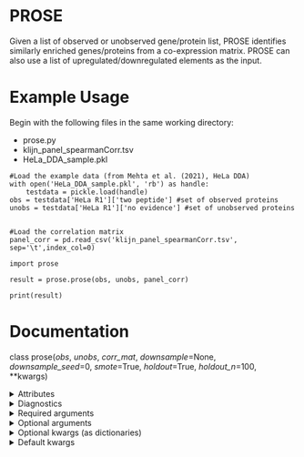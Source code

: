 # PROSE
Given a list of observed or unobserved gene/protein list, PROSE identifies similarly enriched genes/proteins from a co-expression matrix. PROSE can also use a list of upregulated/downregulated elements as the input.

# Example Usage

Begin with the following files in the same working directory:
- prose.py
- klijn_panel_spearmanCorr.tsv
- HeLa_DDA_sample.pkl

```
#Load the example data (from Mehta et al. (2021), HeLa DDA)
with open('HeLa_DDA_sample.pkl', 'rb') as handle:
    testdata = pickle.load(handle)
obs = testdata['HeLa R1']['two peptide'] #set of observed proteins
unobs = testdata['HeLa R1']['no evidence'] #set of unobserved proteins


#Load the correlation matrix
panel_corr = pd.read_csv('klijn_panel_spearmanCorr.tsv', sep='\t',index_col=0)

import prose

result = prose.prose(obs, unobs, panel_corr)

print(result)

```

# Documentation

class prose(_obs_, _unobs_, _corr_mat_, _downsample_=None, _downsample_seed_=0, _smote_=True, _holdout_=True, _holdout_n_=100, \**kwargs)


<details><summary>Attributes</summary>
   
- _**summary**_: (pandas.DataFrame) a summary of classifier results
- _**clf**_: fitted sklearn.SVM.LinearSVC object
- _**lr**_: fitted sklearn.linear_model.LogisticRegression object
</details>

    
<details><summary>Diagnostics</summary>
   
- _**clf_report_train**_: classification metrics on training set
- _**cm_train**_: confusion matrix on training set
- _**f1_train**_: F1 score on training set
- _**clf_report**_: classification metrics on test set (requires holdout=True)
- _**cm**_: confusion matrix on test set (requires holdout=True)
- _**f1**_: F1 score on test set (requires holdout=True)
- _**runtime**_: runtime in seconds
</details>
    
<details><summary>Required arguments</summary>
    
- _**obs**_: (set/list/1D-like) observed proteins
- _**unobs**_: (set/list/1D-like) unobserved proteins
- _**corr_mat**_: (pandas.DataFrame) df with panel protein IDs as columns and tested protein IDs as indices
</details>
   
<details><summary>Optional arguments</summary>
    
- _**downsample**_: (int) the number of proteins the majority class will be downsampled to. Default = None
- _**downsample_seed**_: (int) random seed for downsampling. Default = 0
- _**smote**_: (bool) whether to carry out synthetic minority oversampling. Default = True
- _**holdout**_: (bool) whether to holdout a test set for model validation. Default = True
- _**holdout_n**_: (int) number of holdout proteins in each class. Default = 100
</details>
    
<details><summary>Optional kwargs (as dictionaries)</summary>
    
- _**svm_kwargs**_: pass to sklearn.svm.LinearSVC()
- _**bag_kwargs**_: pass to sklearn.ensemble.BaggingClassifier()
- _**train_test_kwargs**_: pass to sklearn.model_selection_train_test_split()
- _**logistic_kwargs**_: pass to sklearn.linear_model.LogisticRegression()
- _**smote_kwargs**_: pass to imblearn.oversampling.SMOTE()
</details>

<details><summary>Default kwargs</summary>
    
- _**logistic_kwargs**_ = {}
- _**svm_kwargs**_ = {}
- _**bag_kwargs**_ = {'n_estimators':100, 'max_samples':100, 'max_features':50}
- _**train_test_kwargs**_ = {'test_size':holdout_n*2, 'shuffle':True, 'random_state':}
</p></details>
